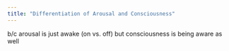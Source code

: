 ```yaml
---
title: "Differentiation of Arousal and Consciousness"
---
```

b/c arousal is just awake (on vs. off) but consciousness is being aware as well

